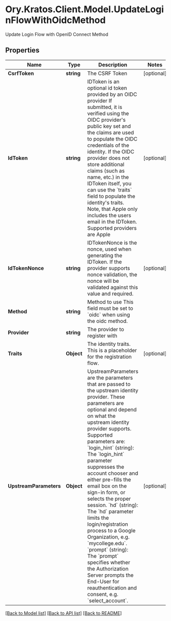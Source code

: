 # Ory.Kratos.Client.Model.UpdateLoginFlowWithOidcMethod
Update Login Flow with OpenID Connect Method

## Properties

Name | Type | Description | Notes
------------ | ------------- | ------------- | -------------
**CsrfToken** | **string** | The CSRF Token | [optional] 
**IdToken** | **string** | IDToken is an optional id token provided by an OIDC provider  If submitted, it is verified using the OIDC provider&#39;s public key set and the claims are used to populate the OIDC credentials of the identity. If the OIDC provider does not store additional claims (such as name, etc.) in the IDToken itself, you can use the &#x60;traits&#x60; field to populate the identity&#39;s traits. Note, that Apple only includes the users email in the IDToken.  Supported providers are Apple | [optional] 
**IdTokenNonce** | **string** | IDTokenNonce is the nonce, used when generating the IDToken. If the provider supports nonce validation, the nonce will be validated against this value and required. | [optional] 
**Method** | **string** | Method to use  This field must be set to &#x60;oidc&#x60; when using the oidc method. | 
**Provider** | **string** | The provider to register with | 
**Traits** | **Object** | The identity traits. This is a placeholder for the registration flow. | [optional] 
**UpstreamParameters** | **Object** | UpstreamParameters are the parameters that are passed to the upstream identity provider.  These parameters are optional and depend on what the upstream identity provider supports. Supported parameters are: &#x60;login_hint&#x60; (string): The &#x60;login_hint&#x60; parameter suppresses the account chooser and either pre-fills the email box on the sign-in form, or selects the proper session. &#x60;hd&#x60; (string): The &#x60;hd&#x60; parameter limits the login/registration process to a Google Organization, e.g. &#x60;mycollege.edu&#x60;. &#x60;prompt&#x60; (string): The &#x60;prompt&#x60; specifies whether the Authorization Server prompts the End-User for reauthentication and consent, e.g. &#x60;select_account&#x60;. | [optional] 

[[Back to Model list]](../README.md#documentation-for-models) [[Back to API list]](../README.md#documentation-for-api-endpoints) [[Back to README]](../README.md)

